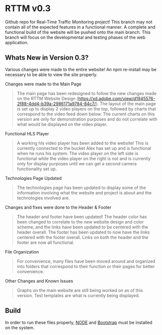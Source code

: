 # RTTM v0.3
Github repo for Real-Time Traffic Monitoring project! This branch may not contain all of the expected features in a functional manner. A complete and functional build of the website will be pushed onto the main branch. This branch will focus on the developmental and testing phases of the web application.

## Whats New in Version 0.3?
Various changes were made to the entire website! An npm re-install may be necessary to be able to view the site properly.

Changes were made to the Main Page
> The main page has been redesigned to follow the new changes made on the RTTM Website Design (https://xd.adobe.com/view/d1945576-2f88-4dd4-b39a-2986171a9784-84c7/). The layout of the main page is set up to display 2 video players on the top, followed by charts that correspond to the video feed down below. The current charts on this version are only for demonstration purposes and do not correlate with what would be displayed on the video player.

Functional HLS Player
> A working hls video player has been added to the website! This is currently connected to the bucket Alex has set up and is functional when he runs his system. The video player on the left side is functional while the video player on the right is not and is currently only for display purposes until we can get a second camera functionality set up.

Technologies Page Updated
> The technologies page has been updated to display some of the information involving what the website and project is about and the technologies involved are.

Changes and fixes were done to the Header & Footer
> The header and footer have been updated! The header color has been changed to correlate to the new website design and color scheme, and the links have been updated to be centered with the header overall. The footer has been updated to now have the links centered with the footer overall. Links on both the header and the footer are now all functional.

File Organization
> For convenience, many files have been moved around and organized into folders that correspond to their function or their pages for better convenience.

Other Changes and Known Issues
> Graphs on the main website are still being worked on as of this version. Test templates are what is currently being displayed. 

## Build
In order to run these files properly, [NODE](https://nodejs.org/en/) and [Bootstrap](https://react-bootstrap.github.io/getting-started/introduction) must be installed on the system.
